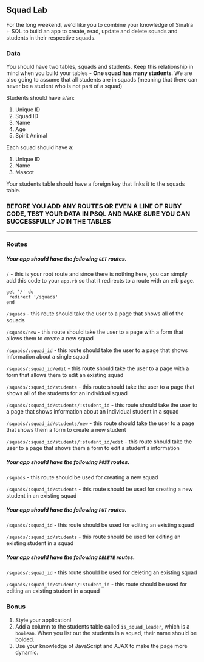 ## Squad Lab

For the long weekend, we'd like you to combine your knowledge of Sinatra + SQL to build an app to create, read, update and delete squads and students in their respective squads.

### Data

You should have two tables, squads and students. Keep this relationship in mind when you build your tables - **One squad has many students**. We are also going to assume that all students are in squads (meaning that there can never be a student who is not part of a squad)

Students should have a/an:

1. Unique ID  
2. Squad ID
1. Name
2. Age
3. Spirit Animal

Each squad should have a:

1. Unique ID
1. Name
2. Mascot

Your students table should have a foreign key that links it to the squads table.

### BEFORE YOU ADD ANY ROUTES OR EVEN A LINE OF RUBY CODE, TEST YOUR DATA IN PSQL AND MAKE SURE YOU CAN SUCCESSFULLY JOIN THE TABLES

-------

### Routes

##### Your app should have the following `GET` routes.

`/` - this is your root route and since there is nothing here, you can simply add this code to your `app.rb` so that it redirects to a route with an erb page.

```
get '/' do
 redirect '/squads'
end 
```

`/squads` - this route should take the user to a page that shows all of the squads

`/squads/new` - this route should take the user to a page with a form that allows them to create a new squad

`/squads/:squad_id` - this route should take the user to a page that shows information about a single squad

`/squads/:squad_id/edit` - this route should take the user to a page with a form that allows them to edit an existing squad

`/squads/:squad_id/students` - this route should take the user to a page that shows all of the students for an individual squad

`/squads/:squad_id/students/:student_id` - this route should take the user to a page that shows information about an individual student in a squad

`/squads/:squad_id/students/new` - this route should take the user to a page that shows them a form to create a new student

`/squads/:squad_id/students/:student_id/edit` - this route should take the user to a page that shows them a form to edit a student's information

##### Your app should have the following `POST` routes.

`/squads` - this route should be used for creating a new squad

`/squads/:squad_id/students` - this route should be used for creating a new student in an existing squad

##### Your app should have the following `PUT` routes.

`/squads/:squad_id` - this route should be used for editing an existing squad

`/squads/:squad_id/students` - this route should be used for editing an existing student in a squad

##### Your app should have the following `DELETE` routes.

`/squads/:squad_id` - this route should be used for deleting an existing squad

`/squads/:squad_id/students/:student_id` - this route should be used for editing an existing student in a squad


### Bonus

1. Style your application!
2. Add a column to the students table called `is_squad_leader`, which is a `boolean`. When you list out the students in a squad, their name should be bolded.
2. Use your knowledge of JavaScript and AJAX to make the page more dynamic.
